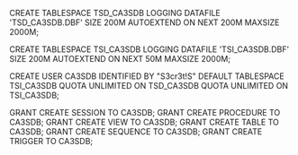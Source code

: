 
CREATE TABLESPACE TSD_CA3SDB LOGGING DATAFILE 'TSD_CA3SDB.DBF' SIZE 200M AUTOEXTEND ON NEXT 200M MAXSIZE 2000M;

CREATE TABLESPACE TSI_CA3SDB LOGGING DATAFILE 'TSI_CA3SDB.DBF' SIZE 200M AUTOEXTEND ON NEXT 50M MAXSIZE 2000M;

CREATE USER CA3SDB IDENTIFIED BY "S3cr3t!S" DEFAULT TABLESPACE TSI_CA3SDB QUOTA UNLIMITED ON TSD_CA3SDB QUOTA UNLIMITED ON TSI_CA3SDB;

GRANT CREATE SESSION TO CA3SDB;
GRANT CREATE PROCEDURE TO CA3SDB;
GRANT CREATE VIEW TO CA3SDB;
GRANT CREATE TABLE TO CA3SDB;
GRANT CREATE SEQUENCE TO CA3SDB;
GRANT CREATE TRIGGER TO CA3SDB;

